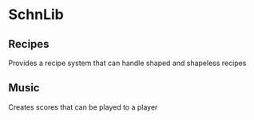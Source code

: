 # SchnLib

## Recipes

Provides a recipe system that can handle shaped and shapeless recipes

## Music

Creates scores that can be played to a player
